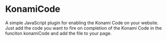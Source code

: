 KonamiCode
==========

A simple JavaScript plugin for enabling the Konami Code on your website. Just add the code you want to fire on completion of the Konami Code in the funciton konamiCode and add the file to your page.
